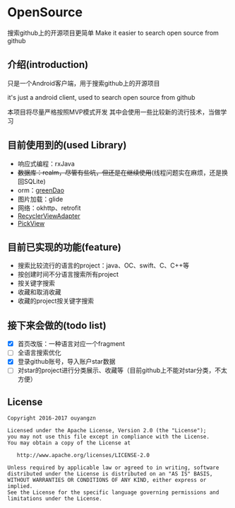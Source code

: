 # OpenSource
搜索github上的开源项目更简单 Make it easier to search open source from github

介绍(introduction)
------------------
只是一个Android客户端，用于搜索github上的开源项目

it's just a android client, used to search open source from github

本项目将尽量严格按照MVP模式开发
其中会使用一些比较新的流行技术，当做学习

目前使用到的(used Library)
-------------------------
- 响应式编程：rxJava
- ~~数据库：realm，尽管有些坑，但还是在继续使用~~(线程问题实在麻烦，还是换回SQLite)
- orm：[greenDao](https://github.com/greenrobot/greenDAO)
- 图片加载：glide
- 网络：okhttp、retrofit
- [RecyclerViewAdapter](https://github.com/ouyangzn/BaseRecyclerAdapter)
- [PickView](https://github.com/ouyangzn/Android-Library/tree/master/PickView)

目前已实现的功能(feature)
------------------------
- 搜索比较流行的语言的project：java、OC、swift、C、C++等
- 按创建时间不分语言搜索所有project
- 按关键字搜索
- 收藏和取消收藏
- 收藏的project按关键字搜索

接下来会做的(todo list)
--------------------
- [x] 首页改版：一种语言对应一个fragment
- [ ] 全语言搜索优化
- [x] 登录github账号，导入账户star数据
- [ ] 对star的project进行分类展示、收藏等（目前github上不能对star分类，不太方便）

License
-------

    Copyright 2016-2017 ouyangzn

    Licensed under the Apache License, Version 2.0 (the "License");
    you may not use this file except in compliance with the License.
    You may obtain a copy of the License at

       http://www.apache.org/licenses/LICENSE-2.0

    Unless required by applicable law or agreed to in writing, software
    distributed under the License is distributed on an "AS IS" BASIS,
    WITHOUT WARRANTIES OR CONDITIONS OF ANY KIND, either express or implied.
    See the License for the specific language governing permissions and
    limitations under the License.
